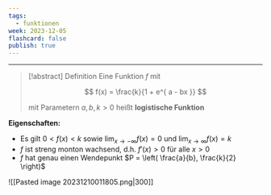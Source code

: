```yaml
---
tags:
  - funktionen
week: 2023-12-05
flashcard: false
publish: true
---
```

***

> [!abstract] Definition 
> Eine Funktion $f$ mit
> 
> $$
> f(x) = \frac{k}{1 + e^{ a - bx }}
> $$
> 
> mit Parametern $a, b, k > 0$ heißt **logistische Funktion**

**Eigenschaften:**
- Es gilt $0 < f(x) < k$ sowie ${} \displaystyle \lim_{ x \to - \infty } f(x) = 0 {}$ und $\displaystyle \lim_{ x \to \infty } f(x) = k$
- $f$ ist streng monton wachsend, d.h. $f'(x) > 0 \text{ für alle } x > 0$
- $f$ hat genau einen Wendepunkt $P = \left( \frac{a}{b}, \frac{k}{2} \right)$

![[Pasted image 20231210011805.png|300]]
